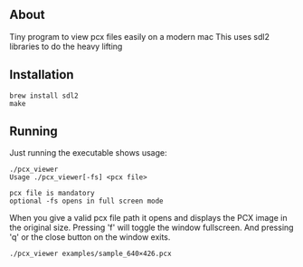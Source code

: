 ## About
Tiny program to view pcx files easily on a modern mac
This uses sdl2 libraries to do the heavy lifting



## Installation
```
brew install sdl2
make
```


## Running
Just running the executable shows usage:
```
./pcx_viewer
Usage ./pcx_viewer[-fs] <pcx file>

pcx file is mandatory
optional -fs opens in full screen mode
```

When you give a valid pcx file path it opens and displays the PCX image in the original size.
Pressing 'f' will toggle the window fullscreen. And pressing 'q' or the close button on the window exits.

```
./pcx_viewer examples/sample_640×426.pcx
```

